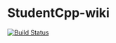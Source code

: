 # StudentCpp-wiki

[![Build Status](https://travis-ci.org/StriderAJR/StudentCpp-wiki.svg?branch=master)](https://travis-ci.org/StriderAJR/StudentCpp-wiki)
